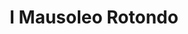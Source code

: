---
title: I Mausoleo Rotondo

mediaPath: /videos/mr_14_cinec-1080p.mp4
mediaPosition:  [296104.168593022,4633896.786586147,128.83772192321757]
mediaRotation:  [0.6815823519865025,0.15869795407481999,0.1619886920396174,0.6957155456681327]
mediaScale: 1
cameraFOV: 36

cameraPosition:  [296105.8175163313,4633893.586597872,128.91159721244443]
cameraTarget:  [296105.09991674614,4633895.044043584,128.8782533546337]


animationEntry: 2000
---